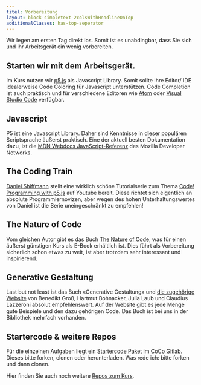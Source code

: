 ```yaml
---
titel: Vorbereitung
layout: block-simpletext-2colsWithHeadlineOnTop
additionalClasses: has-top-seperator
---
```


Wir legen am ersten Tag direkt los. Somit ist es unabdingbar, dass Sie sich und ihr Arbeitsgerät ein wenig vorbereiten. 

## Starten wir mit dem Arbeitsgerät. 

Im Kurs nutzen wir [p5.js](https://p5js.org/) als Javascript Library. Somit sollte Ihre Editor/ IDE idealerweise Code Coloring für Javascript unterstützen. Code Completion ist auch praktisch und für verschiedene Editoren wie [Atom](https://atom.io/) oder [Visual Studio Code](https://code.visualstudio.com/) verfügbar.

## Javascript
P5 ist eine Javascript Library. Daher sind Kenntnisse in dieser populären Scriptsprache äußerst praktisch. Eine der aktuell besten Dokumentation dazu, ist die [MDN Webdocs JavaScript-Referenz](https://developer.mozilla.org/de/docs/Web/JavaScript/Reference) des Mozilla Developer Networks.

## The Coding Train
[Daniel Shiffmann](https://shiffman.net/about/) stellt eine wirklich schöne Tutorialserie zum Thema [Code! Programming with p5.js](https://www.youtube.com/playlist?list=PLRqwX-V7Uu6Zy51Q-x9tMWIv9cueOFTFA) auf Youtube bereit. Diese richtet sich eigentlich an absolute Programmiernovizen, aber wegen des hohen Unterhaltungswertes von Daniel ist die Serie uneingeschränkt zu empfehlen!

<!--more-->

## The Nature of Code
Vom gleichen Autor gibt es das Buch [The Nature of Code](https://natureofcode.com/), was für einen äußerst günstigen Kurs als E-Book erhältlich ist. Dies führt als Vorbereitung sicherlich schon etwas zu weit, ist aber trotzdem sehr interessant und inspirierend.

## Generative Gestaltung
Last but not least ist das Buch «Generative Gestaltung» und [die zugehörige Website](http://www.generative-gestaltung.de/2/) von Benedikt Groß, Hartmut Bohnacker, Julia Laub und Claudius Lazzeroni absolut empfehlenswert. Auf der Website gibt es jede Menge gute Beispiele und den dazu gehörigen Code. Das Buch ist bei uns in der Bibliothek mehrfach vorhanden. 

## Startercode & weitere Repos
Für die einzelnen Aufgaben liegt ein [Startercode Paket](https://git.coco.study/students/ws2122/df12-generative-gestaltung/startercode-ws202122) im [CoCo Gitlab](https://git.coco.study/). Dieses bitte forken, clonen oder herunterladen. Was rede ich: bitte forken und dann clonen. 

Hier finden Sie auch noch weitere [Repos zum Kurs](https://git.coco.study/students/ws2122/df12-generative-gestaltung).

